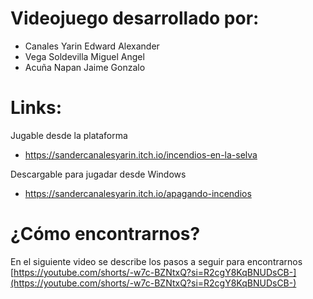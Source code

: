 # Videojuego desarrollado por:  
- Canales Yarin Edward Alexander
- Vega Soldevilla Miguel Angel
- Acuña Napan Jaime Gonzalo

# Links:  
Jugable desde la plataforma  
- https://sandercanalesyarin.itch.io/incendios-en-la-selva

Descargable para jugadar desde Windows  
- https://sandercanalesyarin.itch.io/apagando-incendios

# ¿Cómo encontrarnos?
En el siguiente video se describe los pasos a seguir para encontrarnos [https://youtube.com/shorts/-w7c-BZNtxQ?si=R2cgY8KqBNUDsCB-](https://youtube.com/shorts/-w7c-BZNtxQ?si=R2cgY8KqBNUDsCB-)
